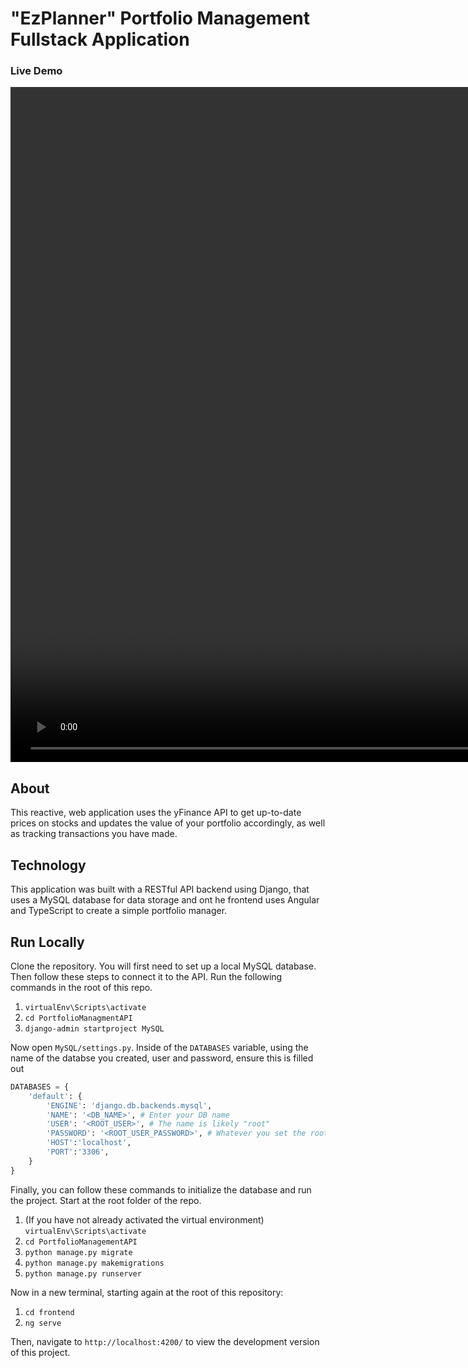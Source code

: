 # "EzPlanner" Portfolio Management Fullstack Application

### Live Demo

<video width="1920" height="1080" controls>
  <source src="Demo Video.mp4" type="video/mp4">
</video>

## About

This reactive, web application uses the yFinance API to get up-to-date prices on stocks and updates the value of your portfolio accordingly, as well as tracking transactions you have made.

## Technology

This application was built with a RESTful API backend using Django, that uses a MySQL database for data storage and ont he frontend uses Angular and TypeScript to create a simple portfolio manager.

## Run Locally

Clone the repository. You will first need to set up a local MySQL database. Then follow these steps to connect it to the API. Run the following commands in the root of this repo.

1. `virtualEnv\Scripts\activate`
2. `cd PortfolioManagmentAPI`
3. `django-admin startproject MySQL`

Now open `MySQL/settings.py`. Inside of the `DATABASES` variable, using the name of the databse you created, user and password, ensure this is filled out

```Python
DATABASES = {
    'default': {
        'ENGINE': 'django.db.backends.mysql',
        'NAME': '<DB_NAME>', # Enter your DB name
        'USER': '<ROOT_USER>', # The name is likely "root"
        'PASSWORD': '<ROOT_USER_PASSWORD>', # Whatever you set the root password to
        'HOST':'localhost',
        'PORT':'3306',
    }
}
```

Finally, you can follow these commands to initialize the database and run the project. Start at the root folder of the repo.

1. (If you have not already activated the virtual environment) `virtualEnv\Scripts\activate`
2. `cd PortfolioManagementAPI`
3. `python manage.py migrate`
4. `python manage.py makemigrations`
5. `python manage.py runserver`

Now in a new terminal, starting again at the root of this repository:

1. `cd frontend`
2. `ng serve`

Then, navigate to `http://localhost:4200/` to view the development version of this project.
